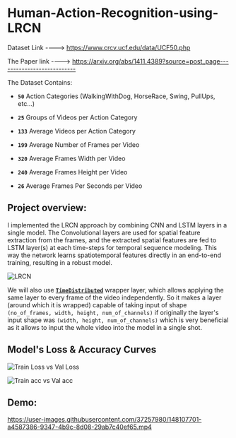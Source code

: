 # Human-Action-Recognition-using-LRCN

Dataset Link ----> https://www.crcv.ucf.edu/data/UCF50.php

The Paper link ----> https://arxiv.org/abs/1411.4389?source=post_page---------------------------

The Dataset Contains:

*   **`50`** Action Categories (WalkingWithDog, HorseRace, Swing, PullUps, etc...)

*   **`25`** Groups of Videos per Action Category

*   **`133`** Average Videos per Action Category

*   **`199`** Average Number of Frames per Video

*   **`320`** Average Frames Width per Video

*   **`240`** Average Frames Height per Video

*   **`26`** Average Frames Per Seconds per Video


## Project overview:
I implemented the LRCN approach by combining CNN and LSTM layers in a single model. The Convolutional layers are used for spatial feature extraction from the frames, and the extracted spatial features are fed to LSTM layer(s) at each time-steps for temporal sequence modeling. This way the network learns spatiotemporal features directly in an end-to-end training, resulting in a robust model. 

![LRCN](https://user-images.githubusercontent.com/37257980/148105499-88c3a6b4-f83c-4ff8-a1f1-dc77eb2093cc.png)

We will also use [**`TimeDistributed`**](https://keras.io/api/layers/recurrent_layers/time_distributed/) wrapper layer, which allows applying the same layer to every frame of the video independently. So it makes a layer (around which it is wrapped) capable of taking input of shape `(no_of_frames, width, height, num_of_channels)` if originally the layer's input shape was `(width, height, num_of_channels)` which is very beneficial as it allows to input the whole video into the model in a single shot. 


## Model's Loss & Accuracy Curves

![Train Loss vs Val Loss](https://user-images.githubusercontent.com/37257980/148108651-c68c6506-ece1-4a68-89a1-fbf4c4659d1f.png)

![Train acc vs Val acc](https://user-images.githubusercontent.com/37257980/148108672-74730fba-dde2-4783-9687-79946aff2346.png)



## Demo:

https://user-images.githubusercontent.com/37257980/148107701-a4587386-9347-4b9c-8d08-29ab7c40ef65.mp4


